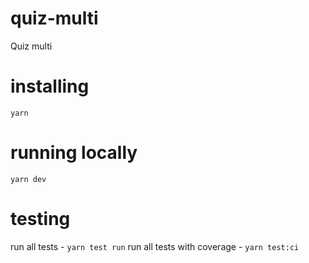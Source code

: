 # quiz-multi

Quiz multi

# installing

`yarn`

# running locally

`yarn dev`

# testing

run all tests - `yarn test run`
run all tests with coverage - `yarn test:ci`
